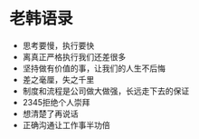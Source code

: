 # 老韩语录
- 思考要慢，执行要快
- 离真正严格执行我们还差很多
- 坚持做有价值的事，让我们的人生不后悔
- 差之毫厘，失之千里
- 制度和流程是公司做大做强，长远走下去的保证
- 2345拒绝个人崇拜
- 想清楚了再说话
- 正确沟通让工作事半功倍